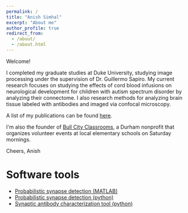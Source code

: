 ```yaml
---
permalink: /
title: "Anish Simhal"
excerpt: "About me"
author_profile: true
redirect_from: 
  - /about/
  - /about.html
---
```


Welcome! 

I completed my graduate studies at Duke University, studying image processing under the supervision of Dr. Guillermo Sapiro.  My current research focuses on studying the effects of cord blood infusions on neurological development for children with autism spectrum disorder by analyzing their connectome.  I also research methods for analyzing brain tissue labeled with antibodies and imaged via confocal microscopy.

A list of my publications can be found [here](https://scholar.google.com/citations?user=NefDuV0AAAAJ&hl=en). 

I'm also the founder of [Bull City Classrooms](https://bullcityclassrooms.org), a Durham nonprofit that organizes volunteer events at local elementary schools on Saturday mornings. 

Cheers, 
Anish 



Software tools 
======
- [Probabilistic synapse detection (MATLAB)](https://github.com/aksimhal/synapse-detection-examples)
- [Probabilistic synapse detection (python)](https://github.com/aksimhal/synapse-detection-examples)
- [Synaptic antibody characterization tool (python)](https://aksimhal.github.io/SynapseAnalysis/)



